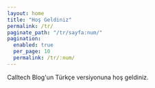 ```yaml
---
layout: home
title: "Hoş Geldiniz"
permalink: /tr/
paginate_path: "/tr/sayfa:num/"
pagination:
  enabled: true
  per_page: 10
  permalink: /tr/:num/
---
```


Calltech Blog'un Türkçe versiyonuna hoş geldiniz.
